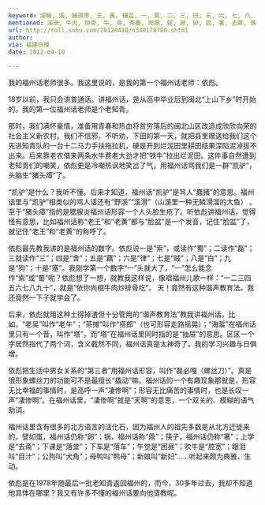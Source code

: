 ```yaml
---
keyword: 溪豬, 溪, 豬頭瘴, 王, 黃, 鑼盆, 一, 蜀, 二, 三, 四, 五, 六, 七, 八, 九, 十, 螺絲絞, 淒慘
mentioned: 溪滑, 牛肉, 排骨, 牛, 吳, 茶攤, 爬跚, 䖳, 屜, 卵, 鼎, 箸, 去齋, 落堂, 落車, 睏晝, 腔寬, 目滓, 犬角, 鴨母, 新婦
url: http://roll.sohu.com/20120410/n340178780.shtml
author: 
via: 福建日报
date: 2012-04-10

---
```

我的福州话老师很多。我这里说的，是我的第一个福州话老师：依彪。

18岁以前，我只会讲普通话。讲福州话，是从高中毕业后到闽北“上山下乡”时开始的。我的第一位福州话老师是个老知青。

那时，我们满怀豪情，准备用青春和热血将贫穷落后的闽北山区改造成欣欣向荣的社会主义新农村。我们不信邪，不听劝，下田的第一天，就把县里赠送给我们这个先进知青队的一台十二马力手扶拖拉机，硬是开到烂泥田里耕田结果深陷泥淖拔不出来。后来靠老农借来两条水牛费老大劲才把“铁牛”拉出烂泥田。这件事自然遭到老知青们的嘲笑，依彪更是冷嘲热讽地笑岔了气，用福州话骂我们是一群“凯驴”，头脑生“猪头瘴”了。

“凯驴”是什么？我听不懂。后来才知道，福州话“凯驴”是骂人“蠢猪”的意思。福州话里与“凯驴”相类似的骂人话还有“野溪”“溪滑”（山溪里一种无鳞滑溜的大鱼） 。至于“猪头瘴”指的是腮腺炎福州话形容一个人头脸生疮了。听依彪讲福州话，觉得怪有意思，比如福州话称“老王”和“老黄”都与“脸盆”是一个发音，记住“脸盆”了，就记住“老王”和“老黄”的称呼了。

依彪最先教我讲的是福州话的数字。依彪说一是“索”，或读作“蜀”；二读作“磊”；三就读作“三”；四是“舍”；五是“藕”；六是“律”；七是“贼”；八是“白”；九是“狗”；十是“塞”。我刚学第一个数字“一”头就大了，“一”怎么能念作“索”或“蜀”呢？依彪想了一想，就教我这样说，像唱福州儿歌一样：“一二三四五六七八九十”，就是“依你尚相牛肉炒排骨吃”。 天！竟然有这种谐声教育法。我还竟然一下子就学会了。

后来，依彪就用这种土得掉渣但十分管用的“谐声教育法”教我讲福州话。比如，“老吴”叫作“老牛”；“茶摊”叫作“搭郎”（也可形容走路摇晃）；“海蜇”在福州话里只有一个音，叫作“塔”，而“塔”在福州话里同时指的是“抽屉”的意思。区区一个字居然指代了两个词，含义截然不同，福州话真是太神奇了。我的学习兴趣与日俱增。

依彪把生活中男女关系的“第三者”用福州话形容，叫作“磊必嘎（螺丝刀）”。真是很形象螺丝刀的功能可不是最擅长“撬动”嘛。福州话的一个有趣现象那就是，形容无比幸福的事情时，是高呼一声“凄惨啊”；形容无比痛苦的事情时，也是长叹一声“凄惨啊”。在福州话里，“凄惨啊”就是“天啊”的意思，一个双关的、模糊的语气助词。

福州话里含有很多的北方语言的活化石，因为福州人的祖先多数是从北方迁徙来的。譬如蛋，福州话仍称“卵”；锅，福州话称“鼎”；筷子，福州话仍称“箸”；上学是“去斋”；下课是“落堂”；下车是“落车”；午觉是“困昼”；吹牛是“腔宽”；眼泪叫“目汁”；公狗叫“犬角”；母鸭叫“鸭母”；新娘叫“新妇”……听起来颇为典雅、生动。

依彪是在1978年随最后一批老知青返回福州的，而今，30多年过去，我却不知道他具体在哪里？我又有许多不懂的福州话要向他请教呢。

